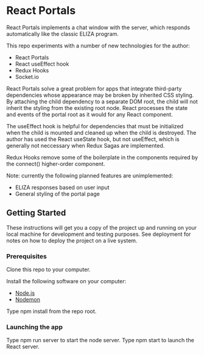 # React Portals
React Portals implements a chat window with the server, which responds automatically like the classic ELIZA program.

This repo experiments with a number of new technologies for the author:
- React Portals
- React useEffect hook
- Redux Hooks
- Socket.io

React Portals solve a great problem for apps that integrate third-party dependencies whose appearance may be broken by inherited CSS styling. By attaching the child dependency to a separate DOM root, the child will not inherit the styling from the existing root node. React processes the state and events of the portal root as it would for any React component.

The useEffect hook is helpful for dependencies that must be initialized when the child is mounted and cleaned up when the child is destroyed. The author has used the React useState hook, but not useEffect, which is generally not neccessary when Redux Sagas are implemented.

Redux Hooks remove some of the boilerplate in the components required by the connect() higher-order component.

Note: currently the following planned features are unimplemented:
- ELIZA responses based on user input
- General styling of the portal page

## Getting Started

These instructions will get you a copy of the project up and running on your local machine for development and testing purposes. See deployment for notes on how to deploy the project on a live system.

### Prerequisites
Clone this repo to your computer.

Install the following software on your computer:

- [Node.js](https://nodejs.org/en/)
- [Nodemon](https://nodemon.io/)

Type npm install from the repo root.

### Launching the app
Type npm run server to start the node server.
Type npm start to launch the React server.